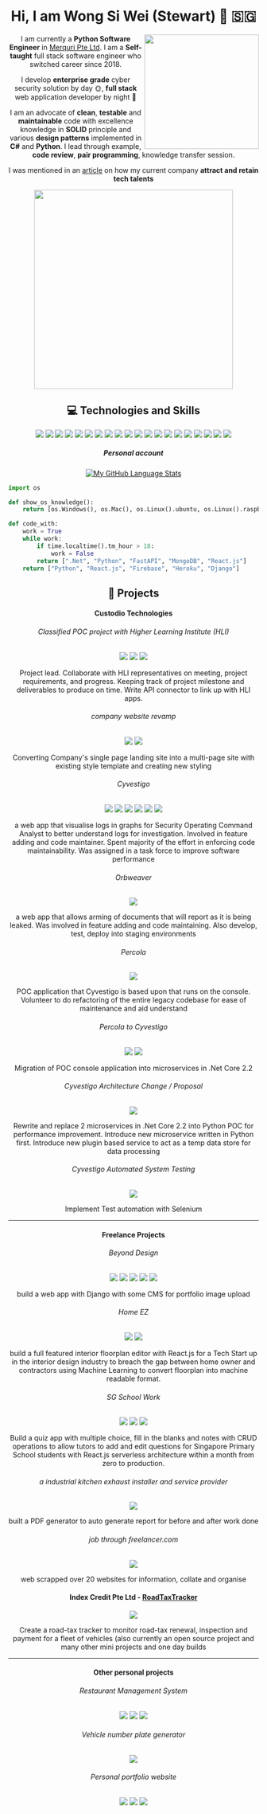 
<div align="center">
  
# Hi, I am Wong Si Wei (Stewart) 👋 🇸🇬

<img align='right' src="https://media.giphy.com/media/KNP5EQE5n2nczSFYpD/giphy.gif" width="230">

I am currently a **Python Software Engineer** in [Merquri Pte Ltd](https://www.merquri.io). I am a **Self-taught** full stack software engineer who switched career since 2018.

I develop **enterprise grade** cyber security solution by day 🌞, **full stack** web application developer by night 🌙 

I am an advocate of **clean**, **testable** and **maintainable** code with excellence knowledge in **SOLID** principle and various **design patterns** implemented in **C#** and **Python**. I lead through example, **code review**, **pair programming**, knowledge transfer session.

I was mentioned in an [article](https://www.edb.gov.sg/en/news-and-events/insights/talent/how-to-attract-and-retain-tech-talent-with-the-right-culture.html) on how my current company **attract and retain tech talents**

<a href="https://github.com/stewart86">
  <img align="center" width="400" src="https://github-readme-stats.vercel.app/api/?username=stewart86&count_private=true&theme=tokyonight&showicons=true&hide=contribs,prs" />
</a>

                                                                                                        
## 💻 Technologies and Skills

![](https://img.shields.io/badge/OS-Linux-informational?style=flat&logo=linux&logoColor=white&color=2bbc8a)
![](https://img.shields.io/badge/OS-Windows-informational?style=flat&logo=windows&logoColor=white&color=2bbc8a)
![](https://img.shields.io/badge/OS-Mac-informational?style=flat&logo=apple&logoColor=white&color=2bbc8a)
![](https://img.shields.io/badge/Editor-VS_Code-informational?style=flat&logo=visual-studio-code&logoColor=white&color=2bbc8a)
![](https://img.shields.io/badge/Editor-VIM-informational?style=flat&logo=vim&logoColor=white&color=2bbc8a)
![](https://img.shields.io/badge/Code-C%23-informational?style=flat&logo=c-sharp&logoColor=white&color=2bbc8a)
![](https://img.shields.io/badge/Code-Python-informational?style=flat&logo=python&logoColor=white&color=2bbc8a)
![](https://img.shields.io/badge/Code-JavaScript-informational?style=flat&logo=javascript&logoColor=white&color=2bbc8a)
![](https://img.shields.io/badge/Code-React-informational?style=flat&logo=react&logoColor=white&color=2bbc8a)
![](https://img.shields.io/badge/Code-HTML-informational?style=flat&logo=html5&logoColor=white&color=2bbc8a)
![](https://img.shields.io/badge/Code-CSS-informational?style=flat&logo=css3&logoColor=white&color=2bbc8a)
![](https://img.shields.io/badge/Shell-Bash-informational?style=flat&logo=gnu-bash&logoColor=white&color=2bbc8a)
![](https://img.shields.io/badge/Shell-CMD-informational?style=flat&logo=gnu-bash&logoColor=white&color=2bbc8a)
![](https://img.shields.io/badge/Shell-Powershell-informational?style=flat&logo=powershell&logoColor=white&color=2bbc8a)
![](https://img.shields.io/badge/Tools-PostgreSQL-informational?style=flat&logo=postgresql&logoColor=white&color=2bbc8a)
![](https://img.shields.io/badge/Tools-MySQL-informational?style=flat&logo=mysql&logoColor=white&color=2bbc8a)
![](https://img.shields.io/badge/Tools-MongoDB-informational?style=flat&logo=mongodb&logoColor=white&color=2bbc8a)
![](https://img.shields.io/badge/Cloud-Heroku-informational?style=flat&logo=heroku&logoColor=white&color=2bbc8a)
![](https://img.shields.io/badge/Cloud-Firebase-informational?style=flat&logo=firebase&logoColor=white&color=2bbc8a)
![](https://img.shields.io/badge/Cloud-AWS-informational?style=flat&logo=amazon-aws&logoColor=white&color=2bbc8a)


##### Personal account

[![My GitHub Language Stats](https://github-readme-stats.vercel.app/api/top-langs/?username=stewart86&langs_count=5&theme=tokyonight&layout=compact)]()
</div>

```python
import os

def show_os_knowledge():
    return [os.Windows(), os.Mac(), os.Linux().ubuntu, os.Linux().raspbain, os.Linux().kali]

def code_with:
    work = True
    while work:
        if time.localtime().tm_hour > 18:
            work = False
        return [".Net", "Python", "FastAPI", "MongoDB", "React.js"]
    return ["Python", "React.js", "Firebase", "Heroku", "Django"]
```
<div align="center">

## 🔨 Projects

#### Custodio Technologies

###### Classified POC project with Higher Learning Institute (HLI) 
![](https://img.shields.io/badge/Code-Python-informational?style=flat&logo=python&logoColor=white&color=2bbc8a) ![](https://img.shields.io/badge/Code-JavaScript-informational?style=flat&logo=javascript&logoColor=white&color=2bbc8a) ![](https://img.shields.io/badge/Code-React-informational?style=flat&logo=react&logoColor=white&color=2bbc8a)

Project lead. Collaborate with HLI representatives on meeting, project requirements, and progress. Keeping track of project milestone and deliverables to produce on time. Write API connector to link up with HLI apps.

###### company website revamp 
![](https://img.shields.io/badge/Code-HTML-informational?style=flat&logo=html5&logoColor=white&color=2bbc8a) ![](https://img.shields.io/badge/Code-CSS-informational?style=flat&logo=css3&logoColor=white&color=2bbc8a)

Converting Company's single page landing site into a multi-page site with existing style template and creating new styling

###### Cyvestigo 
![](https://img.shields.io/badge/Code-C%23-informational?style=flat&logo=c-sharp&logoColor=white&color=2bbc8a) ![](https://img.shields.io/badge/Code-Python-informational?style=flat&logo=python&logoColor=white&color=2bbc8a) ![](https://img.shields.io/badge/Code-JavaScript-informational?style=flat&logo=javascript&logoColor=white&color=2bbc8a) ![](https://img.shields.io/badge/Code-React-informational?style=flat&logo=react&logoColor=white&color=2bbc8a) ![](https://img.shields.io/badge/Code-HTML-informational?style=flat&logo=html5&logoColor=white&color=2bbc8a) ![](https://img.shields.io/badge/Code-CSS-informational?style=flat&logo=css3&logoColor=white&color=2bbc8a)

a web app that visualise logs in graphs for Security Operating Command Analyst to better understand logs for investigation. Involved in feature adding and code maintainer. Spent majority of the effort in enforcing code maintainability. Was assigned in a task force to improve software performance

###### Orbweaver 
![](https://img.shields.io/badge/Code-C%23-informational?style=flat&logo=c-sharp&logoColor=white&color=2bbc8a)

a web app that allows arming of documents that will report as it is being leaked. Was involved in feature adding and code maintaining. Also develop, test, deploy into staging environments

######  Percola 
![](https://img.shields.io/badge/Code-C%23-informational?style=flat&logo=c-sharp&logoColor=white&color=2bbc8a)

POC application that Cyvestigo is based upon that runs on the console.  Volunteer to do refactoring of the entire legacy codebase for ease of maintenance and aid understand

###### Percola to Cyvestigo 
![](https://img.shields.io/badge/Code-C%23-informational?style=flat&logo=c-sharp&logoColor=white&color=2bbc8a) ![](https://img.shields.io/badge/Code-C%23-informational?style=flat&logo=.net&logoColor=white&color=2bbc8a)

Migration of POC console application into microservices in .Net Core 2.2

###### Cyvestigo Architecture Change / Proposal 
![](https://img.shields.io/badge/Code-C%23-informational?style=flat&logo=c-sharp&logoColor=white&color=2bbc8a)

Rewrite and replace 2 microservices in .Net Core 2.2 into Python POC for performance improvement. Introduce new microservice written in Python first. Introduce new plugin based service to act as a temp data store for  data processing

###### Cyvestigo Automated System Testing 
![](https://img.shields.io/badge/Code-Python-informational?style=flat&logo=python&logoColor=white&color=2bbc8a)

Implement Test automation with Selenium

---

#### Freelance Projects

###### Beyond Design 
![](https://img.shields.io/badge/Code-Python-informational?style=flat&logo=python&logoColor=white&color=2bbc8a) ![](https://img.shields.io/badge/Code-HTML-informational?style=flat&logo=html5&logoColor=white&color=2bbc8a) ![](https://img.shields.io/badge/Code-CSS-informational?style=flat&logo=css3&logoColor=white&color=2bbc8a) ![](https://img.shields.io/badge/Cloud-AWS-informational?style=flat&logo=amazon-aws&logoColor=white&color=2bbc8a) ![](https://img.shields.io/badge/Cloud-Heroku-informational?style=flat&logo=heroku&logoColor=white&color=2bbc8a)

build a web app with Django with some CMS for portfolio image upload

###### Home EZ 
![](https://img.shields.io/badge/Code-JavaScript-informational?style=flat&logo=javascript&logoColor=white&color=2bbc8a) ![](https://img.shields.io/badge/Code-React-informational?style=flat&logo=react&logoColor=white&color=2bbc8a)

build a full featured interior floorplan editor with React.js for a Tech Start up in the interior design industry to breach the gap between home owner and contractors using Machine Learning to convert floorplan into machine readable format.

###### SG School Work 
![](https://img.shields.io/badge/Code-JavaScript-informational?style=flat&logo=javascript&logoColor=white&color=2bbc8a) ![](https://img.shields.io/badge/Code-React-informational?style=flat&logo=react&logoColor=white&color=2bbc8a) ![](https://img.shields.io/badge/Cloud-Firebase-informational?style=flat&logo=firebase&logoColor=white&color=2bbc8a)

Build a quiz app with multiple choice, fill in the blanks and notes with CRUD operations to allow tutors to add and edit questions for Singapore Primary School students with React.js serverless architecture within a month from zero to production.

###### a industrial kitchen exhaust installer and service provider 
![](https://img.shields.io/badge/Code-C%23-informational?style=flat&logo=c-sharp&logoColor=white&color=2bbc8a)

built a PDF generator to auto generate report for before and after work done

###### job through freelancer.com 
![](https://img.shields.io/badge/Code-Python-informational?style=flat&logo=python&logoColor=white&color=2bbc8a)

web scrapped over 20 websites for information, collate and organise

#### Index Credit Pte Ltd - [RoadTaxTracker](https://github.com/Stewart86/roadtaxTracker) 
![](https://img.shields.io/badge/Code-Python-informational?style=flat&logo=python&logoColor=white&color=2bbc8a)

Create a road-tax tracker to monitor road-tax renewal, inspection and payment for a fleet of vehicles (also currently an open source project and many other mini projects and one day builds

---

#### Other personal projects

###### Restaurant Management System 
![](https://img.shields.io/badge/Code-Python-informational?style=flat&logo=python&logoColor=white&color=2bbc8a) ![](https://img.shields.io/badge/Code-JavaScript-informational?style=flat&logo=javascript&logoColor=white&color=2bbc8a) ![](https://img.shields.io/badge/Code-React-informational?style=flat&logo=react&logoColor=white&color=2bbc8a)
###### Vehicle number plate generator 
![](https://img.shields.io/badge/Code-Python-informational?style=flat&logo=python&logoColor=white&color=2bbc8a)
###### Personal portfolio website 
![](https://img.shields.io/badge/Code-Python-informational?style=flat&logo=python&logoColor=white&color=2bbc8a) ![](https://img.shields.io/badge/Code-HTML-informational?style=flat&logo=html5&logoColor=white&color=2bbc8a) ![](https://img.shields.io/badge/Code-CSS-informational?style=flat&logo=css3&logoColor=white&color=2bbc8a)
</div>
